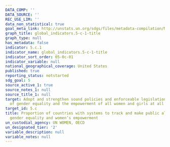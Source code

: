 ```yaml
---
DATA_COMP: ''
DATA_SOURCE: ''
REC_USE_LIM: ''
data_non_statistical: true
goal_meta_link: http://unstats.un.org/sdgs/files/metadata-compilation/Metadata-Goal-5.pdf
graph_title: global_indicators.5-c-1-title
graph_type: null
has_metadata: false
indicator: 5.c.1
indicator_name: global_indicators.5-c-1-title
indicator_sort_order: 05-0c-01
indicator_variable: null
national_geographical_coverage: United States
published: true
reporting_status: notstarted
sdg_goal: 5
source_active_1: true
source_notes_1: null
source_title_1: null
target: Adopt and strengthen sound policies and enforceable legislation for the promotion
  of gender equality and the empowerment of all women and girls at all levels.
target_id: 5.c
title: Proportion of countries with systems to track and make public allocations for
  gender equality and women’s empowerment
un_custodial_agency: UN WOMEN, OECD
un_designated_tier: '2'
variable_description: null
variable_notes: null
---
```

